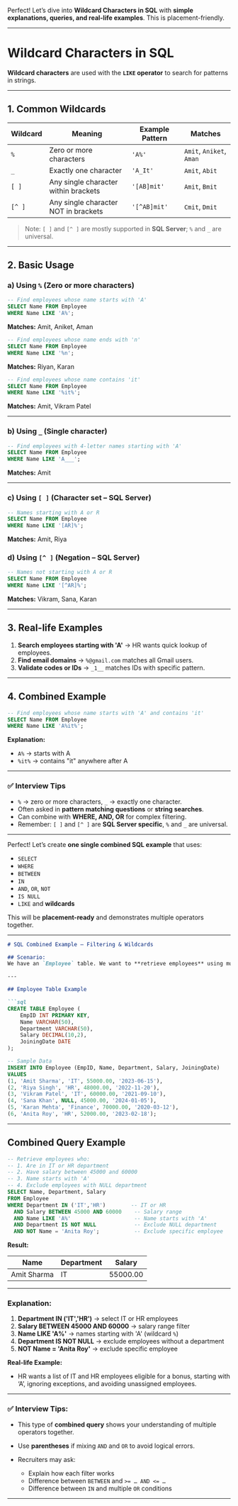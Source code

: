 Perfect! Let’s dive into **Wildcard Characters in SQL** with **simple explanations, queries, and real-life examples**. This is placement-friendly.

---

# Wildcard Characters in SQL

**Wildcard characters** are used with the **`LIKE` operator** to search for patterns in strings.

---

## 1. **Common Wildcards**

| Wildcard | Meaning                              | Example Pattern | Matches                  |
| -------- | ------------------------------------ | --------------- | ------------------------ |
| `%`      | Zero or more characters              | `'A%'`          | `Amit`, `Aniket`, `Aman` |
| `_`      | Exactly one character                | `'A_It'`        | `Amit`, `Abit`           |
| `[ ]`    | Any single character within brackets | `'[AB]mit'`     | `Amit`, `Bmit`           |
| `[^ ]`   | Any single character NOT in brackets | `'[^AB]mit'`    | `Cmit`, `Dmit`           |

> Note: `[ ]` and `[^ ]` are mostly supported in **SQL Server**; `%` and `_` are universal.

---

## 2. **Basic Usage**

### a) Using `%` (Zero or more characters)

```sql
-- Find employees whose name starts with 'A'
SELECT Name FROM Employee
WHERE Name LIKE 'A%';
```

**Matches:** Amit, Aniket, Aman

```sql
-- Find employees whose name ends with 'n'
SELECT Name FROM Employee
WHERE Name LIKE '%n';
```

**Matches:** Riyan, Karan

```sql
-- Find employees whose name contains 'it'
SELECT Name FROM Employee
WHERE Name LIKE '%it%';
```

**Matches:** Amit, Vikram Patel

---

### b) Using `_` (Single character)

```sql
-- Find employees with 4-letter names starting with 'A'
SELECT Name FROM Employee
WHERE Name LIKE 'A___';
```

**Matches:** Amit

---

### c) Using `[ ]` (Character set – SQL Server)

```sql
-- Names starting with A or R
SELECT Name FROM Employee
WHERE Name LIKE '[AR]%';
```

**Matches:** Amit, Riya

### d) Using `[^ ]` (Negation – SQL Server)

```sql
-- Names not starting with A or R
SELECT Name FROM Employee
WHERE Name LIKE '[^AR]%';
```

**Matches:** Vikram, Sana, Karan

---

## 3. **Real-life Examples**

1. **Search employees starting with 'A'** → HR wants quick lookup of employees.
2. **Find email domains** → `%@gmail.com` matches all Gmail users.
3. **Validate codes or IDs** → `_1__` matches IDs with specific pattern.

---

## 4. **Combined Example**

```sql
-- Find employees whose name starts with 'A' and contains 'it'
SELECT Name FROM Employee
WHERE Name LIKE 'A%it%';
```

**Explanation:**

* `A%` → starts with A
* `%it%` → contains "it" anywhere after A

---

### ✅ Interview Tips

* `%` → zero or more characters, `_` → exactly one character.
* Often asked in **pattern matching questions** or **string searches**.
* Can combine with **WHERE, AND, OR** for complex filtering.
* Remember: `[ ]` and `[^ ]` are **SQL Server specific**, `%` and `_` are universal.

---

Perfect! Let’s create **one single combined SQL example** that uses:

* `SELECT`
* `WHERE`
* `BETWEEN`
* `IN`
* `AND`, `OR`, `NOT`
* `IS NULL`
* `LIKE` and **wildcards**

This will be **placement-ready** and demonstrates multiple operators together.

---

````markdown
# SQL Combined Example – Filtering & Wildcards

## Scenario:
We have an `Employee` table. We want to **retrieve employees** using multiple filters and patterns.

---

## Employee Table Example

```sql
CREATE TABLE Employee (
    EmpID INT PRIMARY KEY,
    Name VARCHAR(50),
    Department VARCHAR(50),
    Salary DECIMAL(10,2),
    JoiningDate DATE
);

-- Sample Data
INSERT INTO Employee (EmpID, Name, Department, Salary, JoiningDate)
VALUES 
(1, 'Amit Sharma', 'IT', 55000.00, '2023-06-15'),
(2, 'Riya Singh', 'HR', 48000.00, '2022-11-20'),
(3, 'Vikram Patel', 'IT', 60000.00, '2021-09-10'),
(4, 'Sana Khan', NULL, 45000.00, '2024-01-05'),
(5, 'Karan Mehta', 'Finance', 70000.00, '2020-03-12'),
(6, 'Anita Roy', 'HR', 52000.00, '2023-02-18');
````

---

## Combined Query Example

```sql
-- Retrieve employees who:
-- 1. Are in IT or HR department
-- 2. Have salary between 45000 and 60000
-- 3. Name starts with 'A'
-- 4. Exclude employees with NULL department
SELECT Name, Department, Salary
FROM Employee
WHERE Department IN ('IT','HR')        -- IT or HR
  AND Salary BETWEEN 45000 AND 60000    -- Salary range
  AND Name LIKE 'A%'                    -- Name starts with 'A'
  AND Department IS NOT NULL            -- Exclude NULL department
  AND NOT Name = 'Anita Roy';           -- Exclude specific employee
```

**Result:**

| Name        | Department | Salary   |
| ----------- | ---------- | -------- |
| Amit Sharma | IT         | 55000.00 |

---

### Explanation:

1. **Department IN ('IT','HR')** → select IT or HR employees
2. **Salary BETWEEN 45000 AND 60000** → salary range filter
3. **Name LIKE 'A%'** → names starting with 'A' (wildcard `%`)
4. **Department IS NOT NULL** → exclude employees without a department
5. **NOT Name = 'Anita Roy'** → exclude specific employee

**Real-life Example:**

* HR wants a list of IT and HR employees eligible for a bonus, starting with ‘A’, ignoring exceptions, and avoiding unassigned employees.

---

### ✅ Interview Tips:

* This type of **combined query** shows your understanding of multiple operators together.
* Use **parentheses** if mixing `AND` and `OR` to avoid logical errors.
* Recruiters may ask:

  * Explain how each filter works
  * Difference between `BETWEEN` and `>= … AND <= …`
  * Difference between `IN` and multiple `OR` conditions

---

